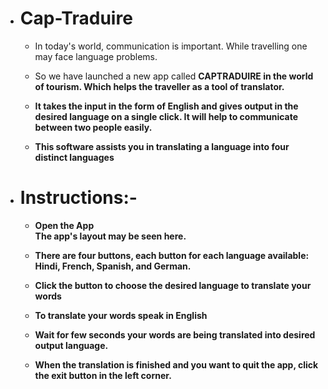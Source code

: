 - <h1>Cap-Traduire</h1>

    - In today's world, communication is important. While travelling one may face language problems. 

    - So we have launched a new app called <b>CAPTRADUIRE in the world of tourism. Which helps the traveller as a tool of translator. 

    - It takes the input in the form of English and gives output in the desired language on a single click. It will help to communicate between two people easily.
  
    - This software assists you in translating a language into four distinct languages
  
  

- <h1>Instructions:- </h1>
  
    - Open the App<br>
      The app's layout may be seen here.
    
    - There are four buttons, each button for each language available: Hindi, French, Spanish, and German.<br>
    
    - Click the button to choose the desired language to translate your words<br>
    
    - To translate your words speak in English<br>
    
    - Wait for few seconds your words are being translated into desired output language.<br>
    
    - When the translation is finished and you want to quit the app, click the exit button in the left corner.<br>
